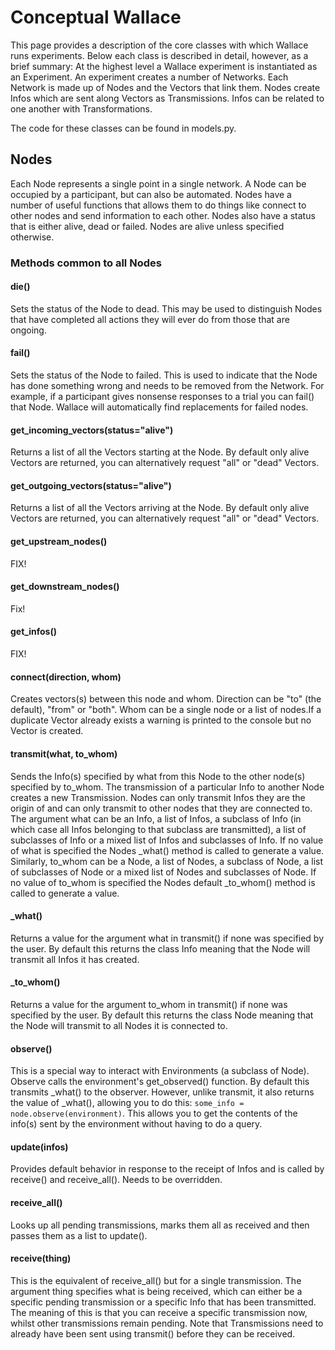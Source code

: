 # Conceptual Wallace

This page provides a description of the core classes with which Wallace runs experiments. Below each class is described in detail, however, as a brief summary: At the highest level a Wallace experiment is instantiated as an Experiment. An experiment creates a number of Networks. Each Network is made up of Nodes and the Vectors that link them. Nodes create Infos which are sent along Vectors as Transmissions. Infos can be related to one another with Transformations.

The code for these classes can be found in models.py.

## Nodes

Each Node represents a single point in a single network. A Node can be occupied by a participant, but can also be automated. Nodes have a number of useful functions that allows them to do things like connect to other nodes and send information to each other. Nodes also have a status that is either alive, dead or failed. Nodes are alive unless specified otherwise.

### Methods common to all Nodes

#### die()
Sets the status of the Node to dead. This may be used to distinguish Nodes that have completed all actions they will ever do from those that are ongoing.

#### fail()
Sets the status of the Node to failed. This is used to indicate that the Node has done something wrong and needs to be removed from the Network. For example, if a participant gives nonsense responses to a trial you can fail() that Node. Wallace will automatically find replacements for failed nodes.

#### get_incoming_vectors(status="alive")
Returns a list of all the Vectors starting at the Node. By default only alive Vectors are returned, you can alternatively request "all" or "dead" Vectors.

#### get_outgoing_vectors(status="alive")
Returns a list of all the Vectors arriving at the Node. By default only alive Vectors are returned, you can alternatively request "all" or "dead" Vectors.

#### get_upstream_nodes()
FIX!

#### get_downstream_nodes()
Fix!

#### get_infos()
FIX!

#### connect(direction, whom)
Creates vectors(s) between this node and whom. Direction can be "to" (the default), "from" or "both". Whom can be a single node or a list of nodes.If a duplicate Vector already exists a warning is printed to the console but no Vector is created.

#### transmit(what, to_whom)
Sends the Info(s) specified by what from this Node to the other node(s) specified by to_whom. The transmission of a particular Info to another Node creates a new Transmission. Nodes can only transmit Infos they are the origin of and can only transmit to other nodes that they are connected to. The argument what can be an Info, a list of Infos, a subclass of Info (in which case all Infos belonging to that subclass are transmitted), a list of subclasses of Info or a mixed list of Infos and subclasses of Info. If no value of what is specified the Nodes _what() method is called to generate a value.
Similarly, to_whom can be a Node, a list of Nodes, a subclass of Node, a list of subclasses of Node or a mixed list of Nodes and subclasses of Node. If no value of to_whom is specified the Nodes default _to_whom() method is called to generate a value.

#### _what()
Returns a value for the argument what in transmit() if none was specified by the user. By default this returns the class Info meaning that the Node will transmit all Infos it has created.

#### _to_whom()
Returns a value for the argument to_whom in transmit() if none was specified by the user. By default this returns the class Node meaning that the Node will transmit to all Nodes it is connected to.

#### observe()
This is a special way to interact with Environments (a subclass of Node). Observe calls the environment's get_observed() function. By default this transmits _what() to the observer. However, unlike transmit, it also returns the value of _what(), allowing you to do this: `some_info = node.observe(environment)`. This allows you to get the contents of the info(s) sent by the environment without having to do a query.

#### update(infos)
Provides default behavior in response to the receipt of Infos and is called by receive() and receive_all(). Needs to be overridden.

#### receive_all()
Looks up all pending transmissions, marks them all as received and then passes them as a list to update().

#### receive(thing)
This is the equivalent of receive_all() but for a single transmission. The argument thing specifies what is being received, which can either be a specific pending transmission or a specific Info that has been transmitted. The meaning of this is that you can receive a specific transmission now, whilst other transmissions remain pending. Note that Transmissions need to already have been sent using transmit() before they can be received.






